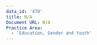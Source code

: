```yaml
---
data_id: '470'
title: N/A
Document URL: N/A
Practice Area:
  - 'Education, Gender and Youth'
---
```

